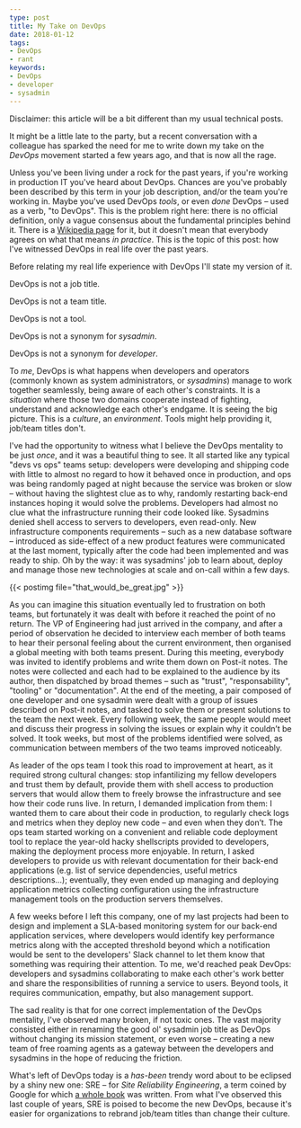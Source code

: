 ```yaml
---
type: post
title: My Take on DevOps
date: 2018-01-12
tags:
- DevOps
- rant
keywords:
- DevOps
- developer
- sysadmin
---
```


Disclaimer: this article will be a bit different than my usual technical posts.

It might be a little late to the party, but a recent conversation with a colleague has sparked the need for me to write down my take on the *DevOps* movement started a few years ago, and that is now all the rage.

Unless you've been living under a rock for the past years, if you're working in production IT you've heard about DevOps. Chances are you've probably been described by this term in your job description, and/or the team you're working in. Maybe you've used DevOps *tools*, or even *done* DevOps – used as a verb, "to DevOps". This is the problem right here: there is no official definition, only a vague consensus about the fundamental principles behind it. There is a [Wikipedia page][1] for it, but it doesn't mean that everybody agrees on what that means *in practice*. This is the topic of this post: how I've witnessed DevOps in real life over the past years.

Before relating my real life experience with DevOps I'll state my version of it.

DevOps is not a job title.

DevOps is not a team title.

DevOps is not a tool.

DevOps is not a synonym for *sysadmin*.

DevOps is not a synonym for *developer*.

To *me*, DevOps is what happens when developers and operators (commonly known as system administrators, or *sysadmins*) manage to work together seamlessly, being aware of each other's constraints. It is a *situation* where those two domains cooperate instead of fighting, understand and acknowledge each other's endgame. It is seeing the big picture. This is a *culture*, an *environment*. Tools might help providing it, job/team titles don't.

I've had the opportunity to witness what I believe the DevOps mentality to be just *once*, and it was a beautiful thing to see. It all started like any typical "devs vs ops" teams setup: developers were developing and shipping code with little to almost no regard to how it behaved once in production, and ops was being randomly paged at night because the service was broken or slow – without having the slightest clue as to why, randomly restarting back-end instances hoping it would solve the problems. Developers had almost no clue what the infrastructure running their code looked like. Sysadmins denied shell access to servers to developers, even read-only. New infrastructure components requirements – such as a new database software – introduced as side-effect of a new product features were communicated at the last moment, typically after the code had been implemented and was ready to ship. Oh by the way: it was sysadmins' job to learn about, deploy and manage those new technologies at scale and on-call within a few days.

{{< postimg file="that_would_be_great.jpg" >}}

As you can imagine this situation eventually led to frustration on both teams, but fortunately it was dealt with before it reached the point of no return. The VP of Engineering had just arrived in the company, and after a period of observation he decided to interview each member of both teams to hear their personal feeling about the current environment, then organised a global meeting with both teams present. During this meeting, everybody was invited to identify problems and write them down on Post-it notes. The notes were collected and each had to be explained to the audience by its author, then dispatched by broad themes – such as "trust", "responsability", "tooling" or "documentation". At the end of the meeting, a pair composed of one developer and one sysadmin were dealt with a group of issues described on Post-it notes, and tasked to solve them or present solutions to the team the next week. Every following week, the same people would meet and discuss their progress in solving the issues or explain why it couldn’t be solved. It took weeks, but most of the problems identified were solved, as communication between members of the two teams improved noticeably.

As leader of the ops team I took this road to improvement at heart, as it required strong cultural changes: stop infantilizing my fellow developers and trust them by default, provide them with shell access to production servers that would allow them to freely browse the infrastructure and see how their code runs live. In return, I demanded implication from them: I wanted them to care about their code in production, to regularly check logs and metrics when they deploy new code – and even when they don’t. The ops team started working on a convenient and reliable code deployment tool to replace the year-old hacky shellscripts provided to developers, making the deployment process more enjoyable. In return, I asked developers to provide us with relevant documentation for their back-end applications (e.g. list of service dependencies, useful metrics descriptions...); eventually, they even ended up managing and deploying application metrics collecting configuration using the infrastructure management tools on the production servers themselves.

A few weeks before I left this company, one of my last projects had been to design and implement a SLA-based monitoring system for our back-end application services, where developers would identify key performance metrics along with the accepted threshold beyond which a notification would be sent to the developers' Slack channel to let them know that something was requiring their attention. To me, we'd reached peak DevOps: developers and sysadmins collaborating to make each other's work better and share the responsibilities of running a service to users. Beyond tools, it requires communication, empathy, but also management support.

The sad reality is that for one correct implementation of the DevOps mentality, I've observed many broken, if not toxic ones. The vast majority consisted either in renaming the good ol' sysadmin job title as DevOps without changing its mission statement, or even worse – creating a new team of free roaming agents as a gateway between the developers and sysadmins in the hope of reducing the friction.

What's left of DevOps today is a *has-been* trendy word about to be eclipsed by a shiny new one: SRE – for *Site Reliability Engineering*, a term coined by Google for which [a whole book][0] was written. From what I've observed this last couple of years, SRE is poised to become the new DevOps, because it's easier for organizations to rebrand job/team titles than change their culture.

[0]: https://landing.google.com/sre/book.html
[1]: https://en.wikipedia.org/wiki/DevOps
